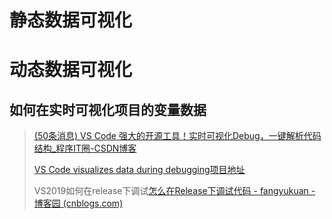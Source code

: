 # 静态数据可视化

# 动态数据可视化

## 如何在实时可视化项目的变量数据

> [(50条消息) VS Code 强大的开源工具！实时可视化Debug，一键解析代码结构_程序IT圈-CSDN博客](https://blog.csdn.net/itcodexy/article/details/111244261)
>
> [ VS Code visualizes data during debugging项目地址](https://github.com/hediet/vscode-debug-visualizer)
>
> 
>
> 
>
> 
>
> VS2019如何在release下调试[怎么在Release下调试代码 - fangyukuan - 博客园 (cnblogs.com)](https://www.cnblogs.com/fangyukuan/archive/2010/04/27/1721718.html)


